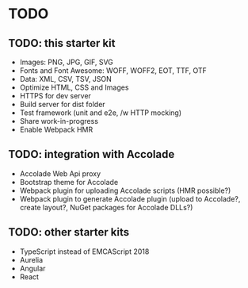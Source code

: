 # TODO

## TODO: this starter kit

- Images: PNG, JPG, GIF, SVG
- Fonts and Font Awesome: WOFF, WOFF2, EOT, TTF, OTF
- Data: XML, CSV, TSV, JSON
- Optimize HTML, CSS and Images
- HTTPS for dev server
- Build server for dist folder
- Test framework (unit and e2e, /w HTTP mocking)
- Share work-in-progress
- Enable Webpack HMR

## TODO: integration with Accolade

- Accolade Web Api proxy
- Bootstrap theme for Accolade
- Webpack plugin for uploading Accolade scripts (HMR possible?)
- Webpack plugin to generate Accolade plugin (upload to Accolade?, create layout?, NuGet packages for Accolade DLLs?)

## TODO: other starter kits

- TypeScript instead of EMCAScript 2018
- Aurelia
- Angular
- React
